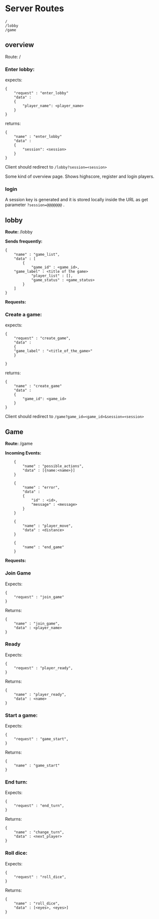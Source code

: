 
# Server Routes
```
/  
/lobby  
/game
```

## overview
Route: /

### Enter lobby:
expects:

    {
	    "request" : "enter_lobby"
	    "data" : 
        { 
            "player_name": <player_name>
        }
    }
returns:

    {
	    "name" : "enter_lobby"
	    "data" : 
        { 
            "session": <session>
        }
    }

Client should redirect to ```/lobby?session=<session>```

Some kind of overview page. Shows highscore, register and login players. 

### login 
A session key is generated and it is stored locally inside the URL as get parameter `?session=@@@@@@@` .

## lobby 
__Route:__ /lobby

__Sends frequently:__

    {
        "name" : "game_list",
        "data" : [
            {
                "game_id" : <game_id>,
		"game_label" : <title of the game>
                "player_list" : [],
                "game_status" : <game_status>
            }
        ]
    }

__Requests:__
### Create a game:
expects:

    {
	    "request" : "create_game",
	    "data" : 
	 	{
	 	"game_label" : "<title_of_the_game>"
		}
	    	
    }
returns:

    {
	    "name" : "create_game"
	    "data" : 
        { 
            "game_id": <game_id>
        }
    }

Client should redirect to ```/game?game_id=<game_id>&session=<session>```

## Game
__Route:__ /game

__Incoming Events:__
```
    {
        "name" : "possible_actions",
        "data" : [{name:<name>}]
    }
```
```
    {
        "name" : "error",
        "data" : 
        {
            "id" : <id>,
            "message" : <message>
        }
    }
```
```
    {
        "name" : "player_move",
        "data" : <distance>
    }
```
```
    {
        "name" : "end_game"
    }
```

__Requests:__
### Join Game
Expects:

    {
	    "request" : "join_game"
    }

Returns:

    {
        "name" : "join_game", 
        "data" : <player_name>
    }
### Ready
Expects:

    {
	    "request" : "player_ready", 
    }

Returns:

    {
        "name" : "player_ready", 
        "data" : <name>
    }

### Start a game:
Expects:

    {
	    "request" : "game_start", 
    }

Returns:

    {
	    "name" : "game_start" 
    }

### End turn:
Expects:

    {
	    "request" : "end_turn", 
    }

Returns:

    {
        "name" : "change_turn",
        "data" : <next_player> 
    }

### Roll dice:
Expects:

    {
	    "request" : "roll_dice", 
    }

Returns:

    {
        "name" : "roll_dice",
        "data" : [<eyes>, <eyes>]
    }
